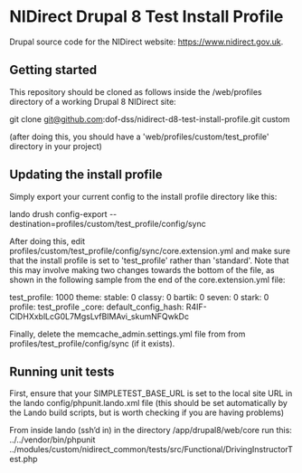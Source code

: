 # NIDirect Drupal 8 Test Install Profile

Drupal source code for the NIDirect website: https://www.nidirect.gov.uk.

## Getting started

This repository should be cloned as follows inside the /web/profiles directory of a working Drupal 8 NIDirect site:

 git clone git@github.com:dof-dss/nidirect-d8-test-install-profile.git custom
 
(after doing this, you should have a 'web/profiles/custom/test_profile' directory in your project)

## Updating the install profile

Simply export your current config to the install profile directory like this:

 lando drush config-export --destination=profiles/custom/test_profile/config/sync
 
After doing this, edit profiles/custom/test_profile/config/sync/core.extension.yml and make sure that the install profile is set to 'test_profile' rather than 'standard'. Note that this may involve making two changes towards the bottom of the file, as shown in the following sample from the end of the core.extension.yml file:

  test_profile: 1000
  theme:
    stable: 0
    classy: 0
    bartik: 0
    seven: 0
    stark: 0 
  profile: test_profile
  _core:
    default_config_hash: R4IF-ClDHXxblLcG0L7MgsLvfBIMAvi_skumNFQwkDc

Finally, delete the memcache_admin.settings.yml file from from profiles/test_profile/config/sync (if it exists).

## Running unit tests

First, ensure that your SIMPLETEST_BASE_URL is set to the local site URL in the lando 
config/phpunit.lando.xml file (this should be set automatically by the Lando build scripts, 
but is worth checking if you are having problems)

From inside lando (ssh’d in) in the directory /app/drupal8/web/core
run this:
../../vendor/bin/phpunit ../modules/custom/nidirect_common/tests/src/Functional/DrivingInstructorTest.php
